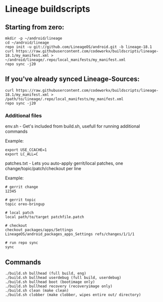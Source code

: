 Lineage buildscripts
========================

Starting from zero:
---------
    mkdir -p ~/android/lineage
    cd ~/android/lineage
    repo init -u git://github.com/LineageOS/android.git -b lineage-18.1
    curl https://raw.githubusercontent.com/codeworkx/buildscripts/lineage-18.1/my_manifest.xml > ~/android/lineage/.repo/local_manifests/my_manifest.xml
    repo sync -j20

If you've already synced Lineage-Sources:
----------
    curl https://raw.githubusercontent.com/codeworkx/buildscripts/lineage-18.1/my_manifest.xml > /path/to/lineage/.repo/local_manifests/my_manifest.xml
    repo sync -j20

### Additional files
env.sh - Get's included from build.sh, usefull for running additional commands

Example:

    export USE_CCACHE=1
    export LC_ALL=C


patches.txt - Lets you auto-apply gerrit/local patches, one change/topic/patch/checkout per line

Example:

    # gerrit change
    12345
    
    # gerrit topic
    topic oreo-bringup
    
    # local patch
    local path/to/target patchfile.patch
    
    # checkout
    checkout packages/apps/Settings LineageOS/android_packages_apps_Settings refs/changes/1/1/1
    
    # run repo sync
    sync


Commands
--------

    ./build.sh bullhead (full build, eng)
    ./build.sh bullhead userdebug (full build, userdebug)
    ./build.sh bullhead boot (bootimage only)
    ./build.sh bullhead recovery (recoveryimage only)
    ./build.sh clean (make clean)
    ./build.sh clobber (make clobber, wipes entire out/ directory)


